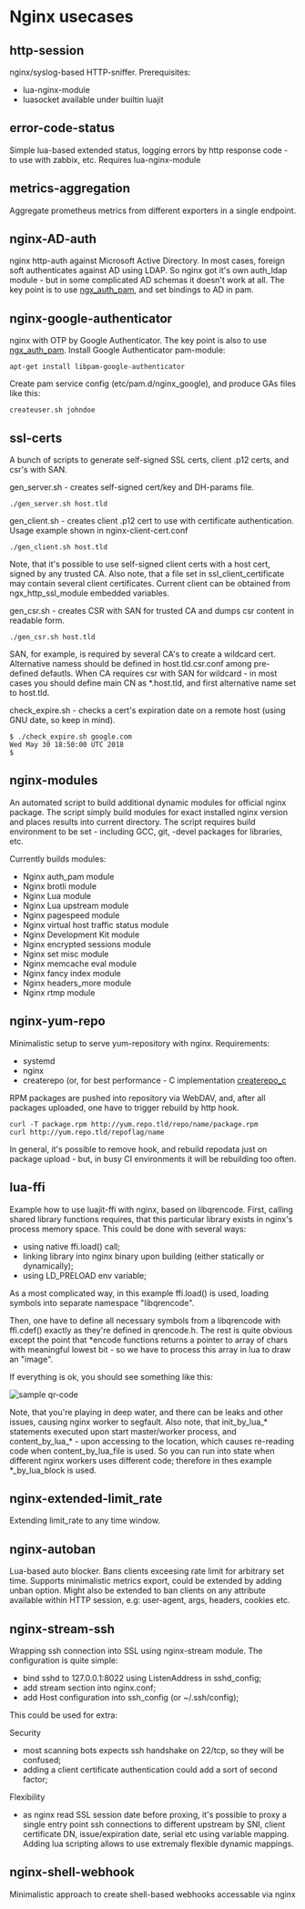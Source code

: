 # Nginx usecases

## http-session 

nginx/syslog-based HTTP-sniffer. Prerequisites:
 - lua-nginx-module
 - luasocket available under builtin luajit 

## error-code-status 

Simple lua-based extended status, logging errors by http response code - to use with zabbix, etc. Requires lua-nginx-module

## metrics-aggregation

Aggregate prometheus metrics from different exporters in a single endpoint. 

## nginx-AD-auth 

nginx http-auth against Microsoft Active Directory. 
In most cases, foreign soft authenticates against AD using LDAP. So nginx got it's own auth_ldap module - but in some complicated AD schemas it doesn't work at all. 
The key point is to use [ngx_auth_pam](https://github.com/sto/ngx_http_auth_pam_module), and set bindings to AD in pam. 

## nginx-google-authenticator

nginx with OTP by Google Authenticator.
The key point is also to use [ngx_auth_pam](https://github.com/sto/ngx_http_auth_pam_module).
Install Google Authenticator pam-module:
```
apt-get install libpam-google-authenticator
```

Create pam service config (etc/pam.d/nginx_google), and produce GAs files like this:
```
createuser.sh johndoe
```

## ssl-certs

A bunch of scripts to generate self-signed SSL certs, client .p12 certs, and csr's with SAN. 

gen_server.sh - creates self-signed cert/key and DH-params file. 
```
./gen_server.sh host.tld 

```

gen_client.sh - creates client .p12 cert to use with certificate authentication. Usage example shown in nginx-client-cert.conf
```
./gen_client.sh host.tld 

```
Note, that it's possible to use self-signed client certs with a host cert, signed by any trusted CA. 
Also note, that a file set in ssl_client_certificate may contain several client certificates. Current client can be obtained from ngx_http_ssl_module embedded variables. 

gen_csr.sh - creates CSR with SAN for trusted CA and dumps csr content in readable form. 
```
./gen_csr.sh host.tld 

```
SAN, for example, is required by several CA's to create a wildcard cert. Alternative namess should be defined in host.tld.csr.conf among pre-defined defautls. 
When CA requires csr with SAN for wildcard - in most cases you should define main CN as *.host.tld, and first alternative name set to host.tld. 

check_expire.sh - checks a cert's expiration date on a remote host (using GNU date, so keep in mind). 
```
$ ./check_expire.sh google.com
Wed May 30 18:50:00 UTC 2018
$
```

## nginx-modules 

An automated script to build additional dynamic modules for official nginx package. 
The script simply build modules for exact installed nginx version and places results into current directory. 
The script requires build environment to be set - including GCC, git, -devel packages for libraries, etc. 

Currently builds modules: 

  - Nginx auth_pam module 
  - Nginx brotli module
  - Nginx Lua module
  - Nginx Lua upstream module
  - Nginx pagespeed module
  - Nginx virtual host traffic status module
  - Nginx Development Kit module
  - Nginx encrypted sessions module
  - Nginx set misc module
  - Nginx memcache eval module
  - Nginx fancy index module
  - Nginx headers_more module
  - Nginx rtmp module

## nginx-yum-repo

Minimalistic setup to serve yum-repository with nginx. 
Requirements: 

  - systemd 
  - nginx 
  - createrepo (or, for best performance - C implementation [createrepo_c](https://github.com/rpm-software-management/createrepo_c)

RPM packages are pushed into repository via WebDAV, and, after all packages uploaded, one have to trigger rebuild by http hook. 
```
curl -T package.rpm http://yum.repo.tld/repo/name/package.rpm 
curl http://yum.repo.tld/repoflag/name
```

In general, it's possible to remove hook, and rebuild repodata just on package upload - but, in busy CI environments it will be rebuilding too often. 

## lua-ffi 

Example how to use luajit-ffi with nginx, based on libqrencode. 
First, calling shared library functions requires, that this particular library exists in nginx's process memory space. This could be done with several ways: 

 - using native ffi.load() call; 
 - linking library into nginx binary upon building (either statically or dynamically);
 - using LD_PRELOAD env variable; 

As a most complicated way, in this example ffi.load() is used, loading symbols into separate namespace "libqrencode". 

Then, one have to define all necessary symbols from a libqrencode with ffi.cdef() exactly as they're defined in qrencode.h. 
The rest is quite obvious except the point that *encode functions returns a pointer to array of chars with meaningful lowest bit - so we have to process this array in lua to draw an "image". 

If everything is ok, you should see something like this: 

![sample qr-code](https://github.com/toxatoor/nginx/blob/master/lua-ffi/lua-qrencode.png)

Note, that you're playing in deep water, and there can be leaks and other issues, causing nginx worker to segfault. 
Also note, that init_by_lua_* statements executed upon start master/worker process, and content_by_lua_* - upon accessing to the location, which causes re-reading code when content_by_lua_file is used. So you can run into state when different nginx workers uses different code; therefore in thes example *_by_lua_block is used.  

## nginx-extended-limit_rate 

Extending limit_rate to any time window. 

## nginx-autoban

Lua-based auto blocker. Bans clients exceesing rate limit for arbitrary set time. Supports minimalistic metrics export, could be extended by adding unban option.
Might also be extended to ban clients on any attribute available within HTTP session, e.g: user-agent, args, headers, cookies etc. 

## nginx-stream-ssh 

Wrapping ssh connection into SSL using nginx-stream module. 
The configuration is quite simple: 
 
  - bind sshd to 127.0.0.1:8022 using ListenAddress in sshd_config; 
  - add stream section into nginx.conf; 
  - add Host configuration into ssh_config (or ~/.ssh/config);

This could be used for extra: 

Security

  - most scanning bots expects ssh handshake on 22/tcp, so they will be confused;
  - adding a client certificate authentication could add a sort of second factor; 

Flexibility

  - as nginx read SSL session date before proxing, it's possible to proxy a single entry point ssh connections to different upstream by SNI, client certificate DN, issue/expiration date, serial etc using variable mapping. Adding lua scripting allows to use extremaly flexible dynamic mappings. 

## nginx-shell-webhook

Minimalistic approach to create shell-based webhooks accessable via nginx
